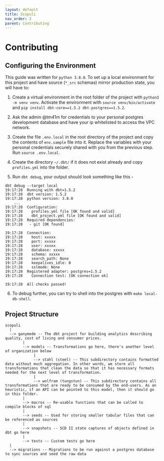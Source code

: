 ```yaml
---
layout: default
title: Scopuli
nav_order: 2
parent: Contributing
---
```


# Contributing

## Configuring the Environment

This guide was written for `python 3.8.0`. To set up a local environment for this project and have source (`*_src` schemas) mirror production state, you will have to:

1. Create a virtual environment in the root folder of the project with `python3 -m venv venv`. Activate the environment with `source venv/bin/activate` and `pip install dbt-core==1.5.2 dbt-postgres==1.5.2`.

2. Ask the admin @tm41m for credentials to your personal postgres development database and have your ip whitelisted to access the VPC network.

3. Create the file `.env.local` in the root directory of the project and copy the contents of `env.sample` file into it. Replace the variables with your personal credentials securely shared with you from the previous step. Run `source .env.local`.

4. Create the directory `~/.dbt/` if it does not exist already and copy `profiles.yml` into the folder. 

5. Run `dbt debug`, your output should look something like this - 

```
dbt debug --target local
19:17:28  Running with dbt=1.5.2
19:17:28  dbt version: 1.5.2
19:17:28  python version: 3.8.0
    ...
19:17:28  Configuration:
19:17:28    profiles.yml file [OK found and valid]
19:17:28    dbt_project.yml file [OK found and valid]
19:17:28  Required dependencies:
19:17:28   - git [OK found]

19:17:28  Connection:
19:17:28    host: xxxxx
19:17:28    port: xxxxx
19:17:28    user: xxxxx
19:17:28    database: xxxxx
19:17:28    schema: xxxxx
19:17:28    search_path: None
19:17:28    keepalives_idle: 0
19:17:28    sslmode: None
19:17:28  Registered adapter: postgres=1.5.2
19:17:28    Connection test: [OK connection ok]

19:17:28  All checks passed!
```

6. To debug further, you can try to shell into the postgres with `make local-db-shell`.

## Project Structure

```
scopuli
  |
  --> ganymede -- The dbt project for building analytics describing quality, cost of living and consumer prices.
        |
        --> models -- Transformations go here, there's another level of organization below
             |
             --> stahl (steel) -- This subdirectory contains formatted data without much aggregation. In other words, we store all transformations that clean the data so that it has necessary formats needed for the next level of transformation.
             |
             --> wolfram (tungstun) -- This subdirectory contains all transformations that are ready to be consumed by the end-users. As an heuristic, if an API can be pointed to this model, then it should go in this folder. 
        |
        --> macros -- Re-usable functions that can be called to compile blocks of sql
        |
        --> seeds -- Used for storing smaller tabular files that can be referenced as sources
        |
        --> snapshots -- SCD II state captures of objects defined in dbt go here 
        |
        --> tests -- Custom tests go here
  |
  --> migrations -- Migrations to be run against a postgres database to sync sources and seed the raw data

```